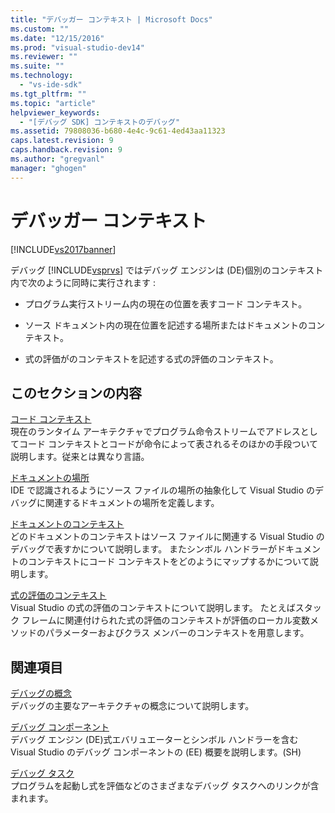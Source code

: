 ```yaml
---
title: "デバッガー コンテキスト | Microsoft Docs"
ms.custom: ""
ms.date: "12/15/2016"
ms.prod: "visual-studio-dev14"
ms.reviewer: ""
ms.suite: ""
ms.technology: 
  - "vs-ide-sdk"
ms.tgt_pltfrm: ""
ms.topic: "article"
helpviewer_keywords: 
  - "[デバッグ SDK] コンテキストのデバッグ"
ms.assetid: 79808036-b680-4e4c-9c61-4ed43aa11323
caps.latest.revision: 9
caps.handback.revision: 9
ms.author: "gregvanl"
manager: "ghogen"
---
```

# デバッガー コンテキスト
[!INCLUDE[vs2017banner](../../code-quality/includes/vs2017banner.md)]

デバッグ [!INCLUDE[vsprvs](../../code-quality/includes/vsprvs_md.md)] ではデバッグ エンジンは \(DE\)個別のコンテキスト内で次のように同時に実行されます :  
  
-   プログラム実行ストリーム内の現在の位置を表すコード コンテキスト。  
  
-   ソース ドキュメント内の現在位置を記述する場所またはドキュメントのコンテキスト。  
  
-   式の評価がのコンテキストを記述する式の評価のコンテキスト。  
  
## このセクションの内容  
 [コード コンテキスト](../../extensibility/debugger/code-context.md)  
 現在のランタイム アーキテクチャでプログラム命令ストリームでアドレスとしてコード コンテキストとコードが命令によって表されるそのほかの手段ついて説明します。従来とは異なり言語。  
  
 [ドキュメントの場所](../../extensibility/debugger/document-position.md)  
 IDE で認識されるようにソース ファイルの場所の抽象化して Visual Studio のデバッグに関連するドキュメントの場所を定義します。  
  
 [ドキュメントのコンテキスト](../../extensibility/debugger/document-context.md)  
 どのドキュメントのコンテキストはソース ファイルに関連する Visual Studio のデバッグで表すかについて説明します。  またシンボル ハンドラーがドキュメントのコンテキストにコード コンテキストをどのようにマップするかについて説明します。  
  
 [式の評価のコンテキスト](../../extensibility/debugger/expression-evaluation-context.md)  
 Visual Studio の式の評価のコンテキストについて説明します。  たとえばスタック フレームに関連付けられた式の評価のコンテキストが評価のローカル変数メソッドのパラメーターおよびクラス メンバーのコンテキストを用意します。  
  
## 関連項目  
 [デバッグの概念](../../extensibility/debugger/debugger-concepts.md)  
 デバッグの主要なアーキテクチャの概念について説明します。  
  
 [デバッグ コンポーネント](../../extensibility/debugger/debugger-components.md)  
 デバッグ エンジン \(DE\)式エバリュエーターとシンボル ハンドラーを含む Visual Studio のデバッグ コンポーネントの \(EE\) 概要を説明します。\(SH\)  
  
 [デバッグ タスク](../../extensibility/debugger/debugging-tasks.md)  
 プログラムを起動し式を評価などのさまざまなデバッグ タスクへのリンクが含まれます。